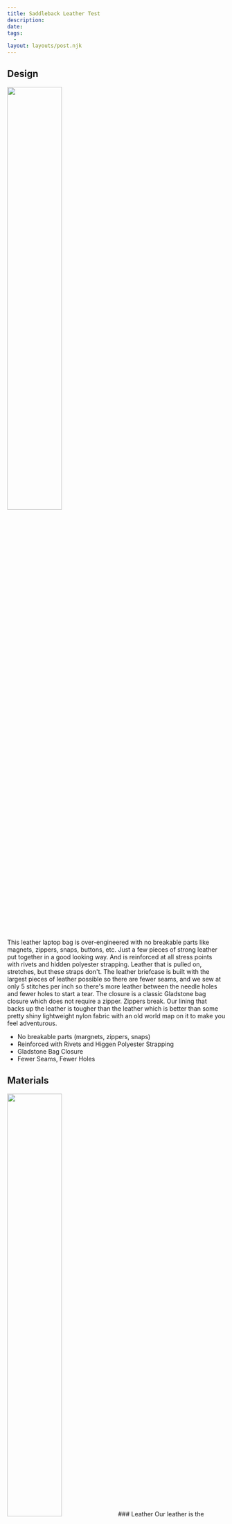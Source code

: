 ```yaml
---
title: Saddleback Leather Test
description: 
date: 
tags:
  - 
layout: layouts/post.njk
---
```


## Design

<img src="https://cdn11.bigcommerce.com/s-uiywfsyvbe/images/stencil/1280x1280/products/380/3222/leather-briefcase-dark-brown-laptop-bag-gladstone-saddleback-top__86147.1603369174.jpg?c=1" width="50%">

This leather laptop bag is over-engineered with no breakable parts like magnets, zippers, snaps, buttons, etc. Just a few pieces of strong leather put together in a good looking way. And is reinforced at all stress points with rivets and hidden polyester strapping. Leather that is pulled on, stretches, but these straps don't. The leather briefcase is built with the largest pieces of leather possible so there are fewer seams, and we sew at only 5 stitches per inch so there's more leather between the needle holes and fewer holes to start a tear. The closure is a classic Gladstone bag closure which does not require a zipper. Zippers break. Our lining that backs up the leather is tougher than the leather which is better than some pretty shiny lightweight nylon fabric with an old world map on it to make you feel adventurous.  

- No breakable parts (margnets, zippers, snaps)
- Reinforced with Rivets and Higgen Polyester Strapping
- Gladstone Bag Closure
- Fewer Seams, Fewer Holes

## Materials
<img src="https://cdn11.bigcommerce.com/s-uiywfsyvbe/images/stencil/1280x1280/products/380/3238/leather-briefcase-tan-brown-laptop-bag-gladstone-saddleback-close__84073.1603370087.jpg?c=1"  width="50%">
### Leather
Our leather is the strongest we can find (full-grain boot leather, but thicker). It's important to understand this. The top layer of a leather hide has all of the grain in it. The grain is the toughest, most protective and longest lasting part of the hide. The grain is like the shingles on a roof. The best part. Most companies shave off the top layer (grain) of the hide to get rid of scars so they can use almost every inch of the hide in production and therefore save money. But in doing so, it's like they're shaving the shingles off of your roof. There ought to be a law.

- Full-grain boot leather, but thicker
- Strongest Leather we can find

### Lining
We use pigskin lining, which is stronger than the cow leather, instead of some pretty shiny fabric with a world map on it. 

- Pigskin Lining

### Thread
The thread is unbelievably strong industrial marine grade UV resistant polyester thread. It's what they use when people could die if the thread fails. Like on sails and parachutes. We use it to hold together leather briefcases. This thread is much more expensive than the common nylon "snowflake" thread that falls apart with sunshine or heat or if you just look at it crooked.

- Industrial Marine Grade Polyester Thread
- UV resistant
- Same as used on Sails and Parachutes

### Hardware
Our custom hardware is the amazing 316 Stainless Steel (please please google it). It's the metal of choice when your life depends on it. A metallergist told me that is was way overkill and that I really didn't need it to be so strong. I guess it's like killing a fly with a shotgun for a leather briefcase, but we NEVER have problems with our hardware. 

- Custom Hardware
- 316 Stainless Steel
- Used when your life depends on it

## Functionality
This mid-1800's English style Gladstone Bag closure is just plain cool on this leather briefcase. It opens wide and stays open until you say otherwise. Pilots love this feature to put next to their seat. For closure, I chose a single leather strap with holes punched all the way out to the very tip, just in case your bag is way overstuffed or you want to stick your umbrella or blueprints under the strap horizontally or leave the laptop bag open to stick your stuff out vertically. The front pockets are built and then sewn on, so there are hidden pockets behind the pockets. This is a more expensive way to design a leather briefcase because it requires more leather, but it's also way more useful. 

- Opens wide and stays open
- Easily accessible in cramped spaces
- Strap with holes all the way to the end
